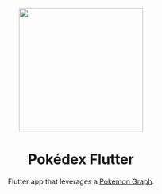 <p align="center">
  <img width="250" height="250" src="https://i.imgur.com/78kKneU.png">
</p>

<h1 align="center">Pokédex Flutter</h1>
<p align="center">
  Flutter app that leverages a <a href="https://github.com/ryansama/graphql-pokemon">Pokémon Graph</a>.
</p>
